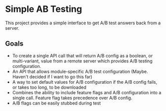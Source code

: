 # Simple AB Testing

This project provides a simple interface to get A/B test answers back from a server.

## Goals

- To create a single API call that will return A/B config as a boolean, or multi-variant, value from a remote server which provides A/B testing configuration.
- An API that allows module-specific A/B test configuration (Maybe. Haven't decided if I want to go this far)
- A way to set default values for A/B configuration if the A/B config fails, or takes too long, to be downloaded
- Combines the ability to include feature flags and A/B configuration into a single call. Feature flag takes precedence over A/B config.
- A/B flags can be easily stubbed during test
